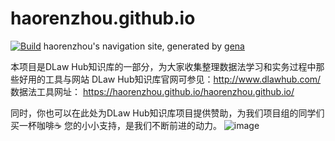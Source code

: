 # haorenzhou.github.io

[![Build](https://github.com/haorenzhou/haorenzhou.github.io/actions/workflows/generate.yml/badge.svg)](https://github.com/haorenzhou/haorenzhou.github.io/actions/workflows/generate.yml)
haorenzhou's navigation site, generated by [gena](https://github.com/x1ah/gena)

本项目是DLaw Hub知识库的一部分，为大家收集整理数据法学习和实务过程中那些好用的工具与网站
DLaw Hub知识库官网可参见：http://www.dlawhub.com/
数据法工具网址： https://haorenzhou.github.io/haorenzhou.github.io/

同时，你也可以在此处为DLaw Hub知识库项目提供赞助，为我们项目组的同学们买一杯咖啡☕️
您的小小支持，是我们不断前进的动力。
![image](https://user-images.githubusercontent.com/75919246/233236217-4669efc0-a467-49c2-a986-9ca3f5909a8a.png)
